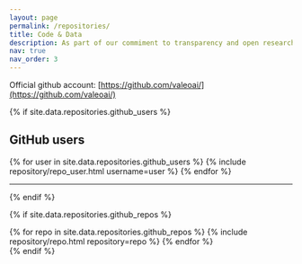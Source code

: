 ```yaml
---
layout: page
permalink: /repositories/
title: Code & Data
description: As part of our commiment to transparency and open research. Explore our codes, models, weights, and datasets.
nav: true
nav_order: 3
---
```


Official github account: [https://github.com/valeoai/](https://github.com/valeoai/)

{% if site.data.repositories.github_users %}
## GitHub users

<div class="repositories d-flex flex-wrap flex-md-row flex-column justify-content-between align-items-center">
  {% for user in site.data.repositories.github_users %}
    {% include repository/repo_user.html username=user %}
  {% endfor %}
</div>

---
{% endif %}

{% if site.data.repositories.github_repos %}
<!-- ## GitHub Repositories -->

<div class="repositories d-flex flex-wrap flex-md-row flex-column justify-content-between align-items-center">
  {% for repo in site.data.repositories.github_repos %}
    {% include repository/repo.html repository=repo %}
  {% endfor %}
</div>
{% endif %}
